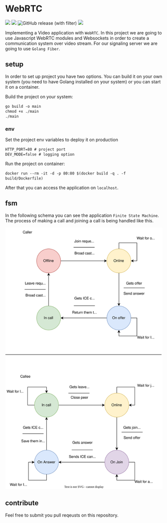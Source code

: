 # WebRTC

![](https://img.shields.io/badge/signaling-Go_Fiber-lightblue)
![](https://img.shields.io/badge/pwa-JavaScript-yellow)
![GitHub release (with filter)](https://img.shields.io/github/v/release/amirhnajafiz/webrtc)
![](https://img.shields.io/badge/protocol-WebRTC-darkred)

Implementing a Video application with ```WebRTC```. In this project we are going to
use Javascript WebRTC modules and Websockets in order to create a communication system over video stream.
For our signaling server we are going to use ```Golang Fiber```.

## setup

In order to set up project you have two options. You can build it on your
own system (you need to have Golang installed on your system) or you can
start it on a container.

Build the project on your system:

```shell
go build -o main
chmod +x ./main
./main
```

### env

Set the project env variables to deploy it on production

```shell
HTTP_PORT=80 # project port
DEV_MODE=false # logging option
```

Run the project on container:

```shell
docker run --rm -it -d -p 80:80 $(docker build -q . -f build/Dockerfile)
```

After that you can access the application on ```localhost```.

## fsm

In the following schema you can see the application ```Finite State Machine```.
The process of making a call and joining a call is being handled like this.

![](.github/diagram.svg)

## contribute

Feel free to submit you pull reqeusts on this repository.
